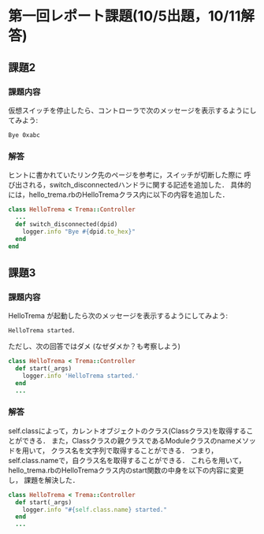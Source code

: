 # 第一回レポート課題(10/5出題，10/11解答)
## 課題2
### 課題内容
仮想スイッチを停止したら、コントローラで次のメッセージを表示するようにしてみよう:

```
Bye 0xabc
```

### 解答
ヒントに書かれていたリンク先のページを参考に，スイッチが切断した際に
呼び出される，switch_disconnectedハンドラに関する記述を追加した．
具体的には，hello_trema.rbのHelloTremaクラス内に以下の内容を追加した．

```ruby
class HelloTrema < Trema::Controller
  ...
  def switch_disconnected(dpid)
    logger.info "Bye #{dpid.to_hex}"
  end
end
```

## 課題3
### 課題内容
HelloTrema が起動したら次のメッセージを表示するようにしてみよう:

```
HelloTrema started.
```

ただし、次の回答ではダメ (なぜダメか？も考察しよう)

```ruby
class HelloTrema < Trema::Controller
  def start(_args)
    logger.info 'HelloTrema started.'
  end
  ...
```

### 解答
self.classによって，カレントオブジェクトのクラス(Classクラス)を取得することができる．
また，Classクラスの親クラスであるModuleクラスのnameメソッドを用いて，
クラス名を文字列で取得することができる．
つまり，self.class.nameで，自クラス名を取得することができる．
これらを用いて，hello_trema.rbのHelloTremaクラス内のstart関数の中身を以下の内容に変更し，
課題を解決した．
```ruby
class HelloTrema < Trema::Controller
  def start(_args)
    logger.info "#{self.class.name} started."
  end
  ...
```